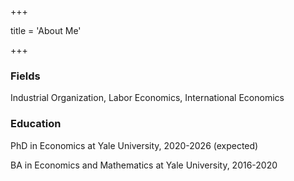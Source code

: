 +++

title = 'About Me'

+++

### Fields

Industrial Organization, Labor Economics, International Economics

### Education 


PhD in Economics at Yale University, 2020-2026 (expected)

BA in Economics and Mathematics at Yale University, 2016-2020

